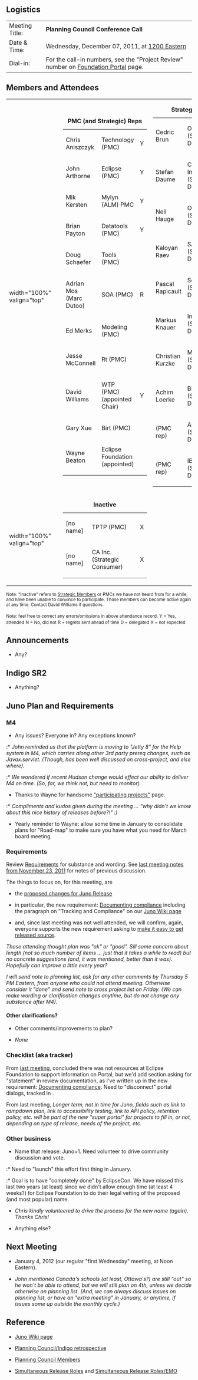 ## Logistics

|                |                                                                                                                                                            |
| -------------- | ---------------------------------------------------------------------------------------------------------------------------------------------------------- |
| Meeting Title: | **Planning Council Conference Call**                                                                                                                       |
| Date & Time:   | Wednesday, December 07, 2011, at [1200 Eastern](http://www.timeanddate.com/worldclock/fixedtime.html?year=2011&month=12&day=07&hour=12&min=0&sec=0&p1=179) |
| Dial-in:       | For the call-in numbers, see the "Project Review" number on [Foundation Portal](https://dev.eclipse.org/portal/myfoundation/portal/portal.php) page.       |

## Members and Attendees

<table>
<tbody>
<tr class="odd">
<td><p>width="100%" valign="top"</p></td>
<td></td>
<td><table>
<caption><strong>PMC (and Strategic) Reps</strong></caption>
<tbody>
<tr class="odd">
<td><p>Chris Aniszczyk</p></td>
<td><p>Technology (PMC)</p></td>
<td><p>Y</p></td>
</tr>
<tr class="even">
<td><p>John Arthorne</p></td>
<td><p>Eclipse (PMC)</p></td>
<td><p>Y</p></td>
</tr>
<tr class="odd">
<td><p>Mik Kersten</p></td>
<td><p>Mylyn (ALM) PMC</p></td>
<td><p>Y</p></td>
</tr>
<tr class="even">
<td><p>Brian Payton</p></td>
<td><p>Datatools (PMC)</p></td>
<td><p>Y</p></td>
</tr>
<tr class="odd">
<td><p>Doug Schaefer</p></td>
<td><p>Tools (PMC)</p></td>
<td></td>
</tr>
<tr class="even">
<td><p>Adrian Mos (Marc Dutoo)</p></td>
<td><p>SOA (PMC)</p></td>
<td><p>R</p></td>
</tr>
<tr class="odd">
<td><p>Ed Merks</p></td>
<td><p>Modeling (PMC)</p></td>
<td></td>
</tr>
<tr class="even">
<td><p>Jesse McConnell</p></td>
<td><p>Rt (PMC)</p></td>
<td></td>
</tr>
<tr class="odd">
<td><p>David Williams</p></td>
<td><p>WTP (PMC) (appointed Chair)</p></td>
<td><p>Y</p></td>
</tr>
<tr class="even">
<td><p>Gary Xue</p></td>
<td><p>Birt (PMC)</p></td>
<td></td>
</tr>
<tr class="odd">
<td><p>Wayne Beaton</p></td>
<td><p>Eclipse Foundation (appointed)</p></td>
<td></td>
</tr>
</tbody>
</table></td>
<td><table>
<caption><strong>Strategic Reps</strong></caption>
<tbody>
<tr class="odd">
<td><p>Cedric Brun</p></td>
<td><p>OBEO (Strategic Developer)</p></td>
<td><p>R</p></td>
</tr>
<tr class="even">
<td><p>Stefan Daume</p></td>
<td><p>Cloudsmith Inc.(Strategic Developer)</p></td>
<td></td>
</tr>
<tr class="odd">
<td><p>Neil Hauge</p></td>
<td><p>Oracle (Strategic Developer)</p></td>
<td><p>Y</p></td>
</tr>
<tr class="even">
<td><p>Kaloyan Raev</p></td>
<td><p>SAP AG (Strategic Developer)</p></td>
<td><p>Y</p></td>
</tr>
<tr class="odd">
<td><p>Pascal Rapicault</p></td>
<td><p>Sonatype (Strategic Developer)</p></td>
<td><p>R</p></td>
</tr>
<tr class="even">
<td><p>Markus Knauer</p></td>
<td><p>Innoopract (Strategic Developer)</p></td>
<td></td>
</tr>
<tr class="odd">
<td><p>Christian Kurzke</p></td>
<td><p>Motorola (Strategic Developer)</p></td>
<td></td>
</tr>
<tr class="even">
<td><p>Achim Loerke</p></td>
<td><p>BREDEX (Strategic Developer)</p></td>
<td><p>R</p></td>
</tr>
<tr class="odd">
<td><p>(PMC rep)</p></td>
<td><p>Actuate (Strategic Developer)</p></td>
<td><p>X</p></td>
</tr>
<tr class="even">
<td><p>(PMC rep)</p></td>
<td><p>IBM (Strategic Developer)</p></td>
<td><p>X</p></td>
</tr>
</tbody>
</table></td>
</tr>
<tr class="even">
<td><p>width="100%" valign="top"</p></td>
<td></td>
<td><table>
<caption><strong>Inactive</strong></caption>
<tbody>
<tr class="odd">
<td><p>[no name]</p></td>
<td><p>TPTP (PMC)</p></td>
<td><p>X</p></td>
</tr>
<tr class="even">
<td><p>[no name]</p></td>
<td><p>CA Inc. (Strategic Consumer)</p></td>
<td><p>X</p></td>
</tr>
</tbody>
</table></td>
<td></td>
</tr>
</tbody>
</table>

<small>Note: "Inactive" refers to [Strategic
Members](http://www.eclipse.org/membership/showMembersWithTag.php?TagID=strategic)
or PMCs we have not heard from for a while, and have been unable to
convince to participate. Those members can become active again at any
time. Contact David Williams if questions.</small>

<small>Note: feel free to correct any errors/omissions in above
attendance record.</small>
<small>Y = Yes, attended</small>
<small>N = No, did not</small>
<small>R = regrets sent ahead of time</small>
<small>D = delegated</small>
<small>X = not expected</small>

## Announcements

  - Any?

## Indigo SR2

  - Anything?

## Juno Plan and Requirements

### M4

  - Any issues? Everyone in? Any exceptions known?

:\* *John reminded us that the platform is moving to "Jetty 8" for the
Help system in M4, which carries along other 3rd party prereq changes,
such as Javax.servlet. (Though, has been well discussed on
cross-project, and else where).*

:\* *We wondered if recent Hudson change would effect our ability to
deliver M4 on time. (So, far, we think not, but need to monitor).*

  - Thanks to Wayne for handsome ["participating
    projects"](http://eclipse.org/projects/releases/releases.php?release=juno)
    page.

:\* *Compliments and kudos given during the meeting ... "why didn't we
know about this nice history of releases before?\!" :)*

  - Yearly reminder to Wayne: allow some time in January to consolidate
    plans for "Road-map" to make sure you have what you need for March
    board meeting.

### Requirements

Review
[Requirements](SimRel/Simultaneous_Release_Requirements "wikilink") for
substance and wording. See [last meeting notes from November 23,
2011](November_23_2011.md) for notes of
previous discussion.

The things to focus on, for this meeting, are

  - the [proposed changes for Juno
    Release](SimRel/Simultaneous_Release_Requirements#Changes_for_Juno_Release "wikilink")

<!-- end list -->

  - in particular, the new requirement: [Documenting
    compliance](SimRel/Simultaneous_Release_Requirements#Release_Review_and_compliance_to_requirements_documentation_.28approximately_RC3.29 "wikilink")
    including the paragraph on "Tracking and Compliance" on our [Juno
    Wiki page](:category:Juno "wikilink")

<!-- end list -->

  - and, since last meeting was not well attended, we will confirm,
    again, everyone supports the new requirement asking to [make it easy
    to get released
    source](SimRel/Simultaneous_Release_Requirements#Make_it_easy_to_get_released_source_from_repository "wikilink").

*Those attending thought plan was "ok" or "good". Sill some concern
about length (not so much number of items ... just that it takes a while
to read) but no concrete suggestions (and, it was mentioned, better than
it was). Hopefully can improve a little every year?*

*I will send note to planning list, ask for any other comments by
Thursday 5 PM Eastern, from anyone who could not attend meeting.
Otherwise consider it "done" and send note to cross project list on
Friday. (We can make wording or clarification changes anytime, but do
not change any substance after M4).*

#### Other clarifications?

  - Other comments/improvements to plan?

<!-- end list -->

  -
    *None*

### Checklist (aka tracker)

From [last
meeting](November_23_2011#Checklist_.28aka_tracker.29.md),
concluded there was not resources at Eclipse Foundation to support
information on Portal, but we'd add section asking for "statement" in
review documentation, as I've written up in the new requirement:
[Documenting
compliance](SimRel/Simultaneous_Release_Requirements#Release_Review_and_compliance_to_requirements_documentation_.28approximately_RC3.29 "wikilink").
Need to "disconnect" portal dialogs, tracked in .

From last meeting, *Longer term, not in time for Juno, fields such as
link to rampdown plan, link to accessibility testing, link to API
policy, retention policy, etc. will be part of the new "super portal"
for projects to fill in, or not, depending on type of release, needs of
the project, etc.*

### Other business

  - Name that release: Juno+1. Need volunteer to drive community
    discussion and vote.

:\* Need to "launch" this effort first thing in January.

:\* Goal is to have "completely done" by EclipseCon. We have missed this
last two years (at least) since we didn't allow enough time (at least 4
weeks?) for Eclipse Foundation to do their legal vetting of the proposed
(and most popular) name.

  -
    *Chris kindly volunteered to drive the process for the new name
    (again). Thanks Chris\!*

<!-- end list -->

  - Anything else?

## Next Meeting

  - January 4, 2012 (our regular "first Wednesday" meeting, at Noon
    Eastern).

<!-- end list -->

  -
    *John mentioned Canada's schools (at least, Ottawa's?) are still
    "out" so he won't be able to attend, but we will still plan on 4th,
    unless we decide otherwise on planning list. (And, we can always
    discuss issues on planning list, or have an "extra meeting" in
    January, or anytime, if issues some up outside the monthly cycle.)*

## Reference

  -
    [Juno Wiki page](Juno "wikilink")

<!-- end list -->

  -
    [Planning Council/Indigo
    retrospective](Indigo_retrospective.md)

<!-- end list -->

  -
    [Planning Council
    Members](http://www.eclipse.org/org/foundation/council.php#planning)

<!-- end list -->

  -
    [Simultaneous Release Roles](Simultaneous_Release_Roles "wikilink")
    and [Simultaneous Release
    Roles/EMO](Simultaneous_Release_Roles/EMO "wikilink")
